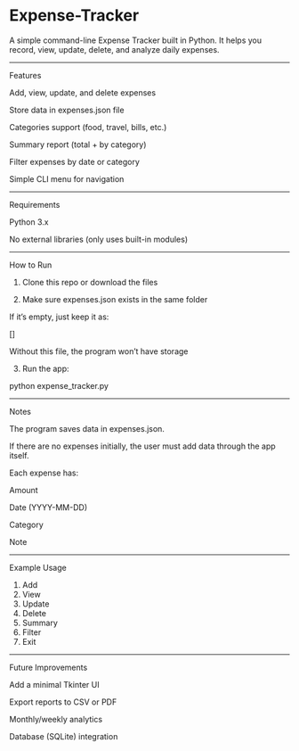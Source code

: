 # Expense-Tracker

A simple command-line Expense Tracker built in Python.
It helps you record, view, update, delete, and analyze daily expenses.


---

Features

Add, view, update, and delete expenses

Store data in expenses.json file

Categories support (food, travel, bills, etc.)

Summary report (total + by category)

Filter expenses by date or category

Simple CLI menu for navigation



---

Requirements

Python 3.x

No external libraries (only uses built-in modules)



---

How to Run

1. Clone this repo or download the files


2. Make sure expenses.json exists in the same folder

If it’s empty, just keep it as:

[]

Without this file, the program won’t have storage



3. Run the app:

python expense_tracker.py




---

Notes

The program saves data in expenses.json.

If there are no expenses initially, the user must add data through the app itself.

Each expense has:

Amount

Date (YYYY-MM-DD)

Category

Note




---

Example Usage

1. Add
2. View
3. Update
4. Delete
5. Summary
6. Filter
0. Exit


---

Future Improvements

Add a minimal Tkinter UI

Export reports to CSV or PDF

Monthly/weekly analytics

Database (SQLite) integration
